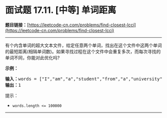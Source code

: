 # 面试题 17.11. [中等] 单词距离

**题目链接：**[https://leetcode-cn.com/problems/find-closest-lcci](https://leetcode-cn.com/problems/find-closest-lcci)

---

<div class="content__1Y2H">
 <div class="notranslate">
  <p>有个内含单词的超大文本文件，给定任意两个单词，找出在这个文件中这两个单词的最短距离(相隔单词数)。如果寻找过程在这个文件中会重复多次，而每次寻找的单词不同，你能对此优化吗?</p> 
  <p><strong>示例：</strong></p> 
  <pre class="language-text"><strong>输入：</strong>words = ["I","am","a","student","from","a","university","in","a","city"], word1 = "a", word2 = "student"
<strong>输出：</strong>1</pre> 
  <p>提示：</p> 
  <ul> 
   <li><code>words.length &lt;= 100000</code></li> 
  </ul> 
 </div>
</div>

---

```

```